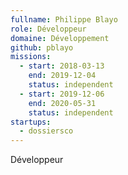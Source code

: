 ```yaml
---
fullname: Philippe Blayo
role: Développeur
domaine: Développement
github: pblayo
missions:
  - start: 2018-03-13
    end: 2019-12-04
    status: independent
  - start: 2019-12-06
    end: 2020-05-31
    status: independent
startups:
  - dossiersco
---
```


Développeur
